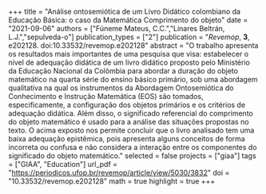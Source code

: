 +++
title = "Análise ontosemiótica de um Livro Didático colombiano da Educação Básica: o caso da Matemática Comprimento do objeto"
date = "2021-09-06"
authors = ["Fúneme Mateus, C.C.","Linares Beltrán, L.J.","sepulveda-o"]
publication_types = ["2"]
publication = "*Revemop*, **3**, e202128. doi:10.33532/revemop.e202128"
abstract = "O trabalho apresenta os resultados mais importantes de uma pesquisa que visa: estabelecer o nível de adequação didática de um livro didático proposto pelo Ministério da Educação Nacional da Colômbia para abordar a duração do objeto matemático na quarta série do ensino básico primário, sob uma abordagem qualitativa na qual os instrumentos da Abordagem Ontosemiótica do Conhecimento e Instrução Matemática (EOS) são tomados, especificamente, a configuração dos objetos primários e os critérios de adequação didática. Além disso, o significado referencial do comprimento do objeto matemático é usado para a análise das situações propostas no texto. O acima exposto nos permite concluir que o livro analisado tem uma baixa adequação epistêmica, pois apresenta alguns conceitos de forma incorreta ou confusa e não considera a interação entre os componentes do significado do objeto matemático."
selected = false
projects = ["giaa"]
tags = ["GIAA", "Education"]
url_pdf = "https://periodicos.ufop.br/revemop/article/view/5030/3832"
doi = "10.33532/revemop.e202128"
math = true
highlight = true
+++
